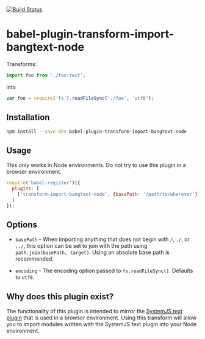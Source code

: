 [![Build Status](https://travis-ci.org/onlywei/babel-plugin-transform-import-bangtext-node.svg?branch=master)](https://travis-ci.org/onlywei/babel-plugin-transform-import-bangtext-node)

# babel-plugin-transform-import-bangtext-node
Transforms:
```js
import foo from './foo!text';
```
into
```js
var foo = require('fs').readFileSync('./foo', 'utf8');
```

## Installation

```bash
npm install --save-dev babel-plugin-transform-import-bangtext-node
```

## Usage

This *only* works in Node environments. Do not try to use this plugin in a browser environment.

```js
require('babel-register')({
  plugins: [
    ['transform-import-bangtext-node', {basePath: '/path/to/wherever'}]
  ]
});
```

## Options

* `basePath` - When importing anything that does not begin with `/`, `./`, or `../`, this option can
  be set to join with the path using `path.join(basePath, target)`. Using an absolute base path is
  recommended.

* `encoding` - The encoding option passed to `fs.readFileSync()`. Defaults to `utf8`.

## Why does this plugin exist?

The functionality of this plugin is intended to mirror the
[SystemJS text plugin](https://github.com/systemjs/plugin-text) that is used in a browser
environment. Using this transform will allow you to import modules written with the SystemJS text
plugin into your Node environment.

